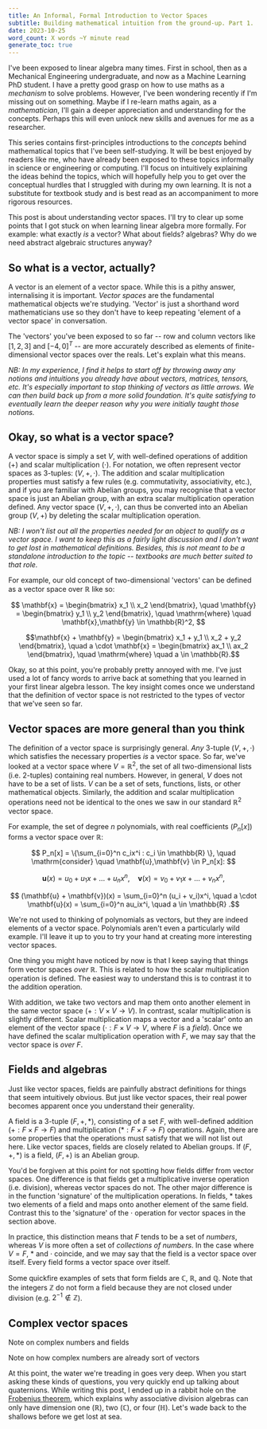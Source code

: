 ```yaml
---
title: An Informal, Formal Introduction to Vector Spaces
subtitle: Building mathematical intuition from the ground-up. Part 1.
date: 2023-10-25
word_count: X words ~Y minute read
generate_toc: true
---
```


I've been exposed to linear algebra many times. First in school, then as a Mechanical Engineering undergraduate, and now as a Machine Learning PhD student. I have a pretty good grasp on how to use maths as a _mechanism_ to solve problems. However, I've been wondering recently if I'm missing out on something. Maybe if I re-learn maths again, as a _mathematician_, I'll gain a deeper appreciation and understanding for the concepts. Perhaps this will even unlock new skills and avenues for me as a researcher.

This series contains first-principles introductions to the _concepts_ behind mathematical topics that I've been self-studying. It will be best enjoyed by readers like me, who have already been exposed to these topics informally in science or engineering or computing. I'll focus on intuitively explaining the ideas behind the topics, which will hopefully help you to get over the conceptual hurdles that I struggled with during my own learning. It is not a substitute for textbook study and is best read as an accompaniment to more rigorous resources.

This post is about understanding vector spaces. I'll try to clear up some points that I got stuck on when learning linear algebra more formally. For example: what exactly _is_ a vector? What about fields? algebras? Why do we need abstract algebraic structures anyway?

## So what is a vector, actually?

A vector is an element of a vector space. While this is a pithy answer, internalising it is important. _Vector spaces_ are the fundamental mathematical objects we're studying. 'Vector' is just a shorthand word mathematicians use so they don't have to keep repeating 'element of a vector space' in conversation.

The 'vectors' you've been exposed to so far -- row and column vectors like $[1,2,3]$ and $[-4,0]^T$ -- are more accurately described as elements of finite-dimensional vector spaces over the reals. Let's explain what this means.

_NB: In my experience, I find it helps to start off by throwing away any notions and intuitions you already have about vectors, matrices, tensors, etc. It's especially important to stop thinking of vectors as little arrows. We can then build back up from a more solid foundation. It's quite satisfying to eventually learn the deeper reason why you were initially taught those notions._

## Okay, so what is a vector space?

A vector space is simply a set $V$, with well-defined operations of addition ($+$) and scalar multiplication ($\cdot$). For notation, we often represent vector spaces as 3-tuples: $(V, +, \cdot)$. The addition and scalar multiplication properties must satisfy a few rules (e.g. commutativity, associativity, etc.), and if you are familiar with Abelian groups, you may recognise that a vector space is just an Abelian group, with an extra scalar multiplication operation defined. Any vector space $(V, +, \cdot)$, can thus be converted into an Abelian group $(V, +)$ by deleting the scalar multiplication operation.

_NB: I won't list out all the properties needed for an object to qualify as a vector space. I want to keep this as a fairly light discussion and I don't want to get lost in mathematical definitions. Besides, this is not meant to be a standalone introduction to the topic -- textbooks are much better suited to that role._

For example, our old concept of two-dimensional 'vectors' can be defined as a vector space over $\mathbb{R}$ like so:

$$ \mathbf{x} = \begin{bmatrix} x_1 \\ x_2 \end{bmatrix}, \quad \mathbf{y} = \begin{bmatrix} y_1 \\ y_2 \end{bmatrix}, \quad \mathrm{where} \quad \mathbf{x},\mathbf{y} \in \mathbb{R}^2, $$

$$\mathbf{x} + \mathbf{y} = \begin{bmatrix} x_1 + y_1 \\ x_2 + y_2 \end{bmatrix}, \quad a \cdot \mathbf{x} = \begin{bmatrix} ax_1 \\ ax_2 \end{bmatrix}, \quad \mathrm{where} \quad a \in \mathbb{R}.$$

Okay, so at this point, you're probably pretty annoyed with me. I've just used a lot of fancy words to arrive back at something that you learned in your first linear algebra lesson. The key insight comes once we understand that the definition of vector space is not restricted to the types of vector that we've seen so far.

## Vector spaces are more general than you think

The definition of a vector space is surprisingly general. _Any_ 3-tuple $(V, +, \cdot)$ which satisfies the necessary properties _is_ a vector space. So far, we've looked at a vector space where $V = \mathbb{R}^2$, the set of all two-dimensional lists (i.e. 2-tuples) containing real numbers. However, in general, $V$ does not have to be a set of lists. $V$ can be a set of sets, functions, lists, or other mathematical objects. Similarly, the addition and scalar multiplication operations need not be identical to the ones we saw in our standard $\mathbb{R}^2$ vector space.

For example, the set of degree $n$ polynomials, with real coefficients ($P_n[x]$) forms a vector space over $\mathbb{R}$:

$$ P_n[x] = \{\sum_{i=0}^n c_ix^i : c_i \in \mathbb{R} \}, \quad \mathrm{consider} \quad \mathbf{u},\mathbf{v} \in P_n[x]: $$

$$ \mathbf{u}(x) = u_0 + u_1x + ... + u_nx^n , \quad \mathbf{v}(x) = v_0 + v_1x + ... + v_nx^n, $$

$$ (\mathbf{u} + \mathbf{v})(x) = \sum_{i=0}^n (u_i + v_i)x^i, \quad a \cdot \mathbf{u}(x) = \sum_{i=0}^n au_ix^i, \quad a \in \mathbb{R} .$$

We're not used to thinking of polynomials as vectors, but they are indeed elements of a vector space. Polynomials aren't even a particularly wild example. I'll leave it up to you to try your hand at creating more interesting vector spaces.

One thing you might have noticed by now is that I keep saying that things form vector spaces _over_ $\mathbb{R}$. This is related to how the scalar multiplication operation is defined. The easiest way to understand this is to contrast it to the addition operation.

With addition, we take two vectors and map them onto another element in the same vector space ($+: V \times V \rightarrow V$). In contrast, scalar multiplication is slightly different. Scalar multiplication maps a vector and a 'scalar' onto an element of the vector space ($\cdot: F \times V \rightarrow V$, where $F$ is a _field_). Once we have defined the scalar multiplication operation with $F$, we may say that the vector space is _over_ $F$.


## Fields and algebras

Just like vector spaces, fields are painfully abstract definitions for things that seem intuitively obvious. But just like vector spaces, their real power becomes apparent once you understand their generality.

A field is a 3-tuple $(F, +, * )$, consisting of a set $F$, with well-defined addition ($+: F \times F \rightarrow F$) and multiplication ($*: F \times F \rightarrow F$) operations. Again, there are some properties that the operations must satisfy that we will not list out here. Like vector spaces, fields are closely related to Abelian groups. If $(F, +, *)$ is a field, $(F, +)$ is an Abelian group.

You'd be forgiven at this point for not spotting how fields differ from vector spaces. One difference is that fields get a multiplicative inverse operation (i.e. division), whereas vector spaces do not. The other major difference is in the function 'signature' of the multiplication operations. In fields, $*$ takes two elements of a field and maps onto another element of the same field. Contrast this to the 'signature' of the $\cdot$ operation for vector spaces in the section above.

In practice, this distinction means that $F$ tends to be a set of _numbers_, whereas $V$ is more often a set of _collections of numbers_. In the case where $V = F$, $*$ and $\cdot$ coincide, and we may say that the field is a vector space over itself. Every field forms a vector space over itself.

Some quickfire examples of sets that form fields are $\mathbb{C}$, $\mathbb{R}$, and $\mathbb{Q}$. Note that the integers $\mathbb{Z}$ do not form a field because they are not closed under division (e.g. $2^{-1} \not \in \mathbb{Z}$).

## Complex vector spaces

Note on complex numbers and fields

Note on how complex numbers are already sort of vectors

At this point, the water we're treading in goes very deep. When you start asking these kinds of questions, you very quickly end up talking about quaternions. While writing this post, I ended up in a rabbit hole on the [Frobenius theorem](<https://en.wikipedia.org/wiki/Frobenius_theorem_(real_division_algebras)>), which explains why associative division algebras can only have dimension one ($\mathbb{R}$), two ($\mathbb{C}$), or four ($\mathbb{H}$). Let's wade back to the shallows before we get lost at sea.

